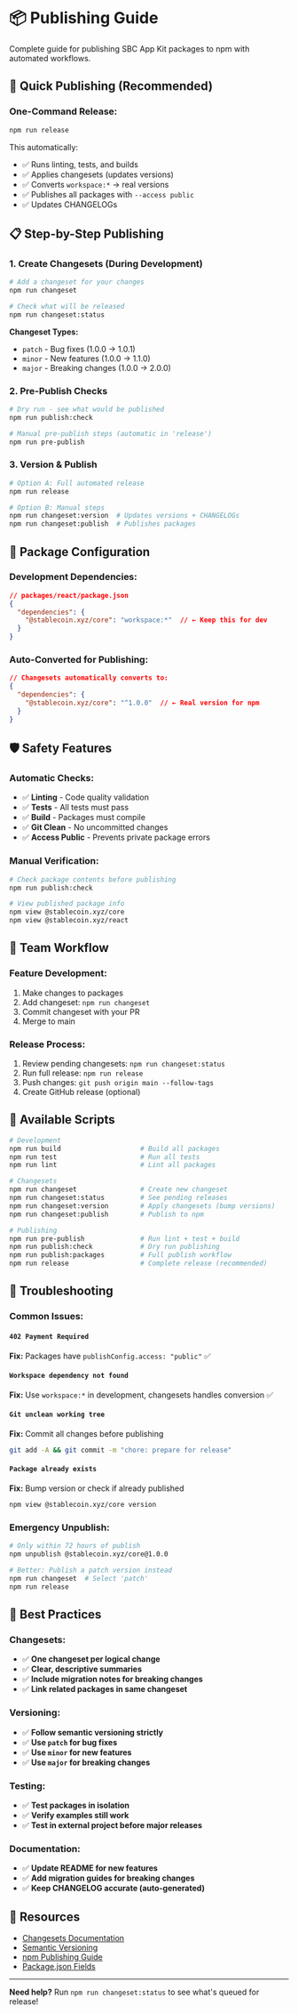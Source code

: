 # 📦 Publishing Guide

Complete guide for publishing SBC App Kit packages to npm with automated workflows.

## 🚀 Quick Publishing (Recommended)

### **One-Command Release:**
```bash
npm run release
```

This automatically:
- ✅ Runs linting, tests, and builds
- ✅ Applies changesets (updates versions)
- ✅ Converts `workspace:*` → real versions
- ✅ Publishes all packages with `--access public`
- ✅ Updates CHANGELOGs

## 📋 Step-by-Step Publishing

### **1. Create Changesets (During Development)**
```bash
# Add a changeset for your changes
npm run changeset

# Check what will be released
npm run changeset:status
```

**Changeset Types:**
- `patch` - Bug fixes (1.0.0 → 1.0.1)
- `minor` - New features (1.0.0 → 1.1.0)  
- `major` - Breaking changes (1.0.0 → 2.0.0)

### **2. Pre-Publish Checks**
```bash
# Dry run - see what would be published
npm run publish:check

# Manual pre-publish steps (automatic in 'release')
npm run pre-publish
```

### **3. Version & Publish**
```bash
# Option A: Full automated release
npm run release

# Option B: Manual steps
npm run changeset:version  # Updates versions + CHANGELOGs
npm run changeset:publish  # Publishes packages
```

## 🔧 Package Configuration

### **Development Dependencies:**
```json
// packages/react/package.json
{
  "dependencies": {
    "@stablecoin.xyz/core": "workspace:*"  // ← Keep this for dev
  }
}
```

### **Auto-Converted for Publishing:**
```json
// Changesets automatically converts to:
{
  "dependencies": {
    "@stablecoin.xyz/core": "^1.0.0"  // ← Real version for npm
  }
}
```

## 🛡️ Safety Features

### **Automatic Checks:**
- ✅ **Linting** - Code quality validation
- ✅ **Tests** - All tests must pass
- ✅ **Build** - Packages must compile
- ✅ **Git Clean** - No uncommitted changes
- ✅ **Access Public** - Prevents private package errors

### **Manual Verification:**
```bash
# Check package contents before publishing
npm run publish:check

# View published package info
npm view @stablecoin.xyz/core
npm view @stablecoin.xyz/react
```

## 👥 Team Workflow

### **Feature Development:**
1. Make changes to packages
2. Add changeset: `npm run changeset`
3. Commit changeset with your PR
4. Merge to main

### **Release Process:**
1. Review pending changesets: `npm run changeset:status`
2. Run full release: `npm run release`
3. Push changes: `git push origin main --follow-tags`
4. Create GitHub release (optional)

## 📜 Available Scripts

```bash
# Development
npm run build                    # Build all packages
npm run test                     # Run all tests
npm run lint                     # Lint all packages

# Changesets
npm run changeset                # Create new changeset
npm run changeset:status         # See pending releases
npm run changeset:version        # Apply changesets (bump versions)
npm run changeset:publish        # Publish to npm

# Publishing
npm run pre-publish              # Run lint + test + build
npm run publish:check            # Dry run publishing
npm run publish:packages         # Full publish workflow
npm run release                  # Complete release (recommended)
```

## 🚨 Troubleshooting

### **Common Issues:**

#### `402 Payment Required`
**Fix:** Packages have `publishConfig.access: "public"` ✅

#### `Workspace dependency not found`
**Fix:** Use `workspace:*` in development, changesets handles conversion ✅

#### `Git unclean working tree`
**Fix:** Commit all changes before publishing
```bash
git add -A && git commit -m "chore: prepare for release"
```

#### `Package already exists`
**Fix:** Bump version or check if already published
```bash
npm view @stablecoin.xyz/core version
```

### **Emergency Unpublish:**
```bash
# Only within 72 hours of publish
npm unpublish @stablecoin.xyz/core@1.0.0

# Better: Publish a patch version instead
npm run changeset  # Select 'patch'
npm run release
```

## 🎯 Best Practices

### **Changesets:**
- ✅ **One changeset per logical change**
- ✅ **Clear, descriptive summaries**
- ✅ **Include migration notes for breaking changes**
- ✅ **Link related packages in same changeset**

### **Versioning:**
- ✅ **Follow semantic versioning strictly**
- ✅ **Use `patch` for bug fixes**
- ✅ **Use `minor` for new features**
- ✅ **Use `major` for breaking changes**

### **Testing:**
- ✅ **Test packages in isolation**
- ✅ **Verify examples still work**
- ✅ **Test in external project before major releases**

### **Documentation:**
- ✅ **Update README for new features**
- ✅ **Add migration guides for breaking changes**
- ✅ **Keep CHANGELOG accurate (auto-generated)**

## 🔗 Resources

- [Changesets Documentation](https://github.com/changesets/changesets)
- [Semantic Versioning](https://semver.org/)
- [npm Publishing Guide](https://docs.npmjs.com/cli/v7/commands/npm-publish)
- [Package.json Fields](https://docs.npmjs.com/cli/v7/configuring-npm/package-json)

---

**Need help?** Run `npm run changeset:status` to see what's queued for release! 